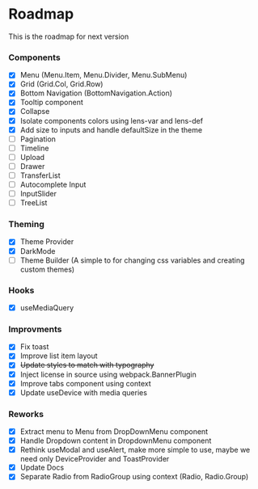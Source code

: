 # Roadmap

This is the roadmap for next version

### Components
- [x] Menu (Menu.Item, Menu.Divider, Menu.SubMenu)
- [x] Grid (Grid.Col, Grid.Row)
- [x] Bottom Navigation (BottomNavigation.Action)
- [x] Tooltip component
- [x] Collapse
- [x] Isolate components colors using lens-var and lens-def
- [x] Add size to inputs and handle defaultSize in the theme
- [ ] Pagination
- [ ] Timeline
- [ ] Upload
- [ ] Drawer
- [ ] TransferList
- [ ] Autocomplete Input
- [ ] InputSlider
- [ ] TreeList

### Theming
- [x] Theme Provider
- [x] DarkMode
- [ ] Theme Builder (A simple to for changing css variables and creating custom themes)

### Hooks

- [x] useMediaQuery


### Improvments
- [x] Fix toast
- [x] Improve list item layout
- [x] ~~Update styles to match with typography~~
- [x] Inject license in source using webpack.BannerPlugin
- [x] Improve tabs component using context
- [x] Update useDevice with media queries

### Reworks
- [x] Extract menu to Menu from DropDownMenu component
- [x] Handle Dropdown content in DropdownMenu component
- [x] Rethink useModal and useAlert, make more simple to use, maybe we need only DeviceProvider and ToastProvider
- [x] Update Docs
- [x] Separate Radio from RadioGroup using context (Radio, Radio.Group)
